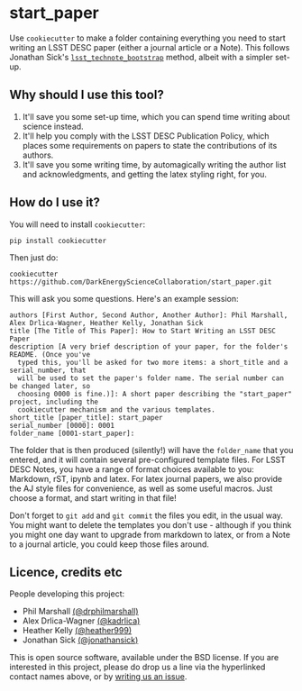 # start_paper

Use `cookiecutter` to make a folder containing everything you need to start writing an LSST DESC paper (either a journal article or a Note). This follows Jonathan Sick's [`lsst_technote_bootstrap`](https://github.com/lsst-sqre/lsst-technote-bootstrap) method, albeit with a simpler set-up.

## Why should I use this tool?

1. It'll save you some set-up time, which you can spend time writing about science instead.
2. It'll help you comply with the LSST DESC Publication Policy, which places some requirements on papers to state the contributions of its authors.
3. It'll save you some writing time, by automagically writing the author list and acknowledgments, and getting the latex styling right,  for you.

## How do I use it?

You will need to install `cookiecutter`:
```
pip install cookiecutter
```
Then just do:
```
cookiecutter https://github.com/DarkEnergyScienceCollaboration/start_paper.git
```
This will ask you some questions. Here's an example session:
```
authors [First Author, Second Author, Another Author]: Phil Marshall, Alex Drlica-Wagner, Heather Kelly, Jonathan Sick
title [The Title of This Paper]: How to Start Writing an LSST DESC Paper
description [A very brief description of your paper, for the folder's README. (Once you've
  typed this, you'll be asked for two more items: a short_title and a serial_number, that
  will be used to set the paper's folder name. The serial number can be changed later, so
  choosing 0000 is fine.)]: A short paper describing the "start_paper" project, including the
  cookiecutter mechanism and the various templates.
short_title [paper_title]: start_paper
serial_number [0000]: 0001
folder_name [0001-start_paper]:
```

The folder that is then produced (silently!) will have the `folder_name` that you entered, and it will contain several pre-configured template files. For LSST DESC Notes, you have a range of format choices available to you: Markdown, rST, ipynb and latex. For latex journal papers, we also provide the AJ style files for convenience, as well as some useful macros. Just choose a format, and start writing in that file!

Don't forget to `git add` and `git commit` the files you edit, in the usual way. You might want to delete the templates you don't use - although if you think you might one day want to upgrade from markdown to latex, or from a Note to a journal article, you could keep those files around.

## Licence, credits etc

People developing this project:
* Phil Marshall [(@drphilmarshall)](https://github.com/drphilmarshall)
* Alex Drlica-Wagner [(@kadrlica)](https://github.com/kadrlica)
* Heather Kelly [(@heather999)](https://github.com/heather999)
* Jonathan Sick [(@jonathansick)](https://github.com/jonathansick)

This is open source software, available under the BSD license. If you are interested in this project, please do drop us a line via the hyperlinked contact names above, or by [writing us an issue](https://github.com/DarkEnergyScienceCollaboration/start_paper/issues?q=).
